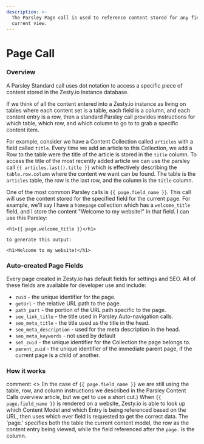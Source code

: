 ```yaml
---
description: >-
  The Parsley Page call is used to reference content stored for any field in the
  current view.
---
```


# Page Call

### Overview

A Parsley Standard call uses dot notation to access a specific piece of content stored in the Zesty.io Instance database.

If we think of all the content entered into a Zesty.io instance as living on tables where each content set is a table, each field is a column, and each content entry is a row, then a standard Parsley call provides instructions for which table, which row, and which column to go to to grab a specific content item.

For example, consider we have a Content Collection called `articles` with a field called `title`. Every time we add an article to this Collection, we add a Row to the table were the title of the article is stored in the `title` column. To access the title of the most recently added article we can use the parsley call `{{ articles.last().title }}` which is effectively describing the `table.row.column` where the content we want can be found. The table is the `articles` table, the row is the last row, and the column is the `title` column.

One of the most common Parsley calls is `{{ page.field_name }}`. This call will use the content stored for the specified field for the current page. For example, we'll say I have a `homepage` collection which has a `welcome_title` field, and I store the content "Welcome to my website!" in that field. I can use this Parsley:

```text
<h1>{{ page.welcome_title }}</h1>

to generate this output:

<h1>Welcome to my website!</h1>
```

### Auto-created Page Fields

Every page created in Zesty.io has default fields for settings and SEO. All of these fields are available for developer use and include:

* `zuid` - the unique identifier for the page.
* `getUrl` - the relative URL path to the page.
* `path_part` - the portion of the URL path specific to the page.
* `seo_link_title` - the title used in Parsley Auto-navigation calls.
* `seo_meta_title` - the title used as the title in the head.
* `seo_meta_description` - used for the meta description in the head.
* `seo_meta_keywords` - not used by default
* `set_zuid` - the unique identifier for the Collection the page belongs to.
* `parent_zuid` - the unique identifier of the immediate parent page, if the current page is a child of another.

### How it works

comment: &lt;&gt; \(In the case of `{{ page.field_name }}` we are still using the table, row, and column instructions we described in the Parsley Content Calls overview article, but we get to use a short cut.\) When `{{ page.field_name }}` is rendered on a website, Zesty.io is able to look up which Content Model and which Entry is being referenced based on the URL, then uses which ever field is requested to get the correct data. The 'page.' specifies both the table the current content model, the row as the content entry being viewed, while the field referenced after the `page.` is the column.


